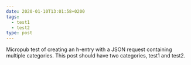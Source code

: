 ```yaml
---
date: 2020-01-10T13:01:58+0200
tags:
  - test1
  - test2
type: post
---
```

Micropub test of creating an h-entry with a JSON request containing multiple categories. This post should have two categories, test1 and test2.
